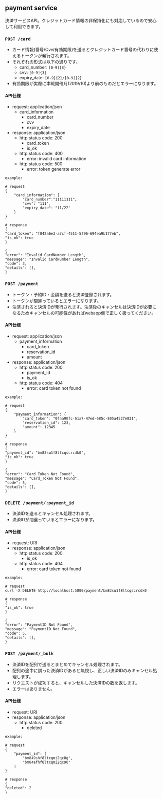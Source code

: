 ## payment service

決済サービスAPI。クレジットカード情報の非保持化にも対応しているので安心して利用できます。
### `POST /card`

* カード情報(番号/Cvv/有効期限)を送るとクレジットカード番号の代わりに使えるトークンが発行されます。
* それぞれの形式は以下の通りです。
    *  card_number: `[0-9]{8}`
    *  cvv: `[0-9]{3}`
    *  expiry_date: `[0-9]{2}/[0-9]{2}`
*  有効期限が実際に本戦開催月(2019/10)より前のものだとエラーになります。

#### API仕様

- request: application/json
  - card_information
    - card_number
    - cvv
    - expiry_date
- response: application/json
  - http status code: 200
    - card_token
    - is_ok
  - http status code: 400
    - error: invalid card information
  - http status code: 500
    - error: token generate error

```
example:

# request
{
	"card_information": {
		"card_number":"11111111",
		"cvv": "111",
      	"expiry_date": "11/22"
	}
}

# response
{
"card_token": "f042a6e3-a7cf-4511-5f96-694ea9b177eb",
"is_ok": true
}

{
"error": "Invalid CardNumber Length",
"message": "Invalid CardNumber Length",
"code": 3,
"details": [],
}
```

### `POST /payment`

* トークン・予約ID・金額を送ると決済登録されます。
* トークンが間違っているとエラーになります。
* 決済されると決済IDが発行されます。決済後のキャンセルは決済IDが必要になるためキャンセルの可能性があればwebapp側で正しく扱ってください。

#### API仕様

- request: application/json
  - payment_information
    - card_token
    - reservation_id
    - amount
- response: application/json
  - http status code: 200
    - payment_id
    - is_ok
  - http status code: 404
    - error: card token not found

```
example:

# request
{
	"payment_information": {
		"card_token": "0faa90fc-61a7-47ed-685c-805a4527e831",
		"reservation_id": 123,
		"amount": 12345
	}
}

# response
{
"payment_id": "bm83su1f8ltcqscrcdk0",
"is_ok": true
}

{
"error": "Card_Token Not Found",
"message": "Card_Token Not Found",
"code": 5,
"details": [],
}
```

### `DELETE /payment/:payment_id`

* 決済IDを送るとキャンセル処理されます。
* 決済IDが間違っているとエラーになります。

#### API仕様

- request: URI
- response: application/json
  - http status code: 200
    - is_ok
  - http status code: 404
    - error: card token not found
```
example:

# request
curl -X DELETE http://localhost:5000/payment/bm83su1f8ltcqscrcdk0

# response
{
"is_ok": true
}

{
"error": "PaymentID Not Found",
"message": "PaymentID Not Found",
"code": 5,
"details": [],
}
```

### `POST /payment/_bulk`

* 決済IDを配列で送るとまとめてキャンセル処理されます。
* 配列の途中に誤った決済IDがあると無視し、正しい決済IDのみキャンセル処理します。
* リクエストが成功すると、キャンセルした決済IDの数を返します。
* エラーはありません。

#### API仕様

- request: URI
- response: application/json
  - http status code: 200
    - deleted
```
example:

# request
{
	"payment_id": [
		"bm849shf8ltcqmi2qc8g",
		"bm84afhf8ltcqmi2qc90"
	]
}

# response
{
"deleted": 2
}
```
